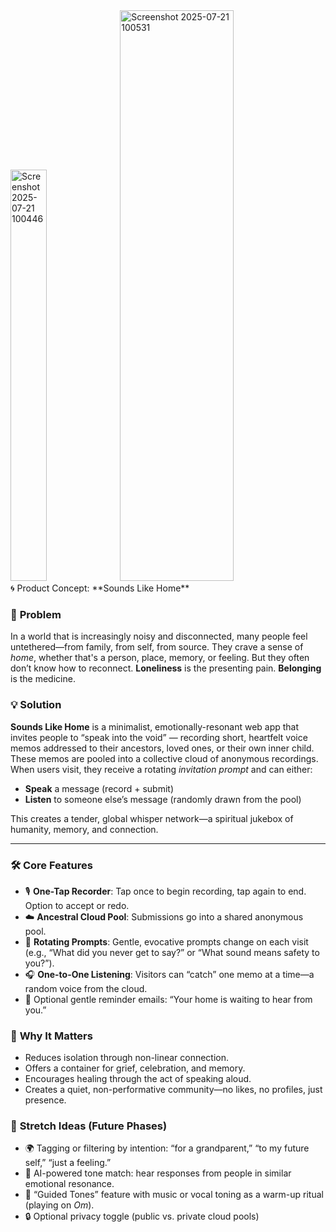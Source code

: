 <img width="34%" height="658" alt="Screenshot 2025-07-21 100446" src="https://github.com/user-attachments/assets/345a5d2e-b810-41bb-b724-c61a44ab679f" />
<img width="60%" height="913" alt="Screenshot 2025-07-21 100531" src="https://github.com/user-attachments/assets/ffa6283b-9d57-4d8c-9bb9-55d09e69d6b6" />
<br>
🌀 Product Concept: **Sounds Like Home**

### 🎯 **Problem**
In a world that is increasingly noisy and disconnected, many people feel untethered—from family, from self, from source. They crave a sense of *home*, whether that's a person, place, memory, or feeling. But they often don’t know how to reconnect.
**Loneliness** is the presenting pain.
**Belonging** is the medicine.
### 💡 **Solution**
**Sounds Like Home** is a minimalist, emotionally-resonant web app that invites people to “speak into the void” — recording short, heartfelt voice memos addressed to their ancestors, loved ones, or their own inner child.
These memos are pooled into a collective cloud of anonymous recordings. When users visit, they receive a rotating *invitation prompt* and can either:
- **Speak** a message (record + submit)
- **Listen** to someone else’s message (randomly drawn from the pool)

This creates a tender, global whisper network—a spiritual jukebox of humanity, memory, and connection.

---
### 🛠️ **Core Features**
- 🎙 **One-Tap Recorder**: Tap once to begin recording, tap again to end. Option to accept or redo.
- ☁️ **Ancestral Cloud Pool**: Submissions go into a shared anonymous pool.
- 🔁 **Rotating Prompts**: Gentle, evocative prompts change on each visit (e.g., “What did you never get to say?” or “What sound means safety to you?”).
- 🎧 **One-to-One Listening**: Visitors can “catch” one memo at a time—a random voice from the cloud.
- 🔔 Optional gentle reminder emails: “Your home is waiting to hear from you.”

### 🌱 **Why It Matters**
- Reduces isolation through non-linear connection.
- Offers a container for grief, celebration, and memory.
- Encourages healing through the act of speaking aloud.
- Creates a quiet, non-performative community—no likes, no profiles, just presence.

### 🧬 **Stretch Ideas (Future Phases)**
- 🌍 Tagging or filtering by intention: “for a grandparent,” “to my future self,” “just a feeling.”
- 📡 AI-powered tone match: hear responses from people in similar emotional resonance.
- 🧭 “Guided Tones” feature with music or vocal toning as a warm-up ritual (playing on *Om*).
- 🔒 Optional privacy toggle (public vs. private cloud pools)

